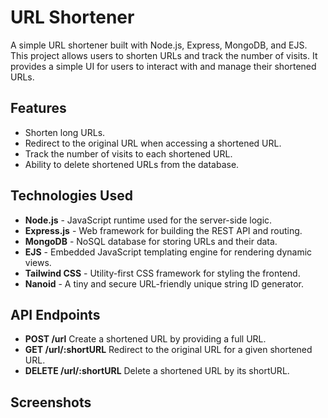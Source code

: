 # URL Shortener

A simple URL shortener built with Node.js, Express, MongoDB, and EJS. This project allows users to shorten URLs and track the number of visits. It provides a simple UI for users to interact with and manage their shortened URLs.

## Features

- Shorten long URLs.
- Redirect to the original URL when accessing a shortened URL.
- Track the number of visits to each shortened URL.
- Ability to delete shortened URLs from the database.

## Technologies Used

- **Node.js** - JavaScript runtime used for the server-side logic.
- **Express.js** - Web framework for building the REST API and routing.
- **MongoDB** - NoSQL database for storing URLs and their data.
- **EJS** - Embedded JavaScript templating engine for rendering dynamic views.
- **Tailwind CSS** - Utility-first CSS framework for styling the frontend.
- **Nanoid** - A tiny and secure URL-friendly unique string ID generator.

## API Endpoints

- **POST /url**
  Create a shortened URL by providing a full URL.
- **GET /url/:shortURL**
  Redirect to the original URL for a given shortened URL.
- **DELETE /url/:shortURL**
  Delete a shortened URL by its shortURL.

## Screenshots

